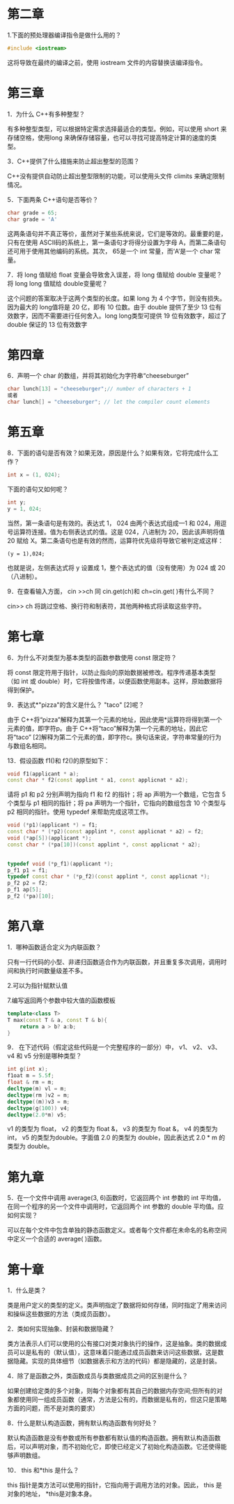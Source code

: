 # 第二章

1.下面的预处理器编译指令是做什么用的？

```c++
#include <iostream>
```

这将导致在最终的编译之前，使用 iostream 文件的内容替换该编译指令。  

# 第三章

1．为什么 C++有多种整型？

有多种整型类型，可以根据特定需求选择最适合的类型。例如，可以使用 short 来存储空格，使用long 来确保存储容量，也可以寻找可提高特定计算的速度的类型。  

3．C++提供了什么措施来防止超出整型的范围？

C++没有提供自动防止超出整型限制的功能，可以使用头文件 climits 来确定限制情况。  

5．下面两条 C++语句是否等价？

```c++
char grade = 65;
char grade = 'A'
```

这两条语句并不真正等价，虽然对于某些系统来说，它们是等效的。最重要的是，只有在使用 ASCII码的系统上，第一条语句才将得分设置为字母 A，而第二条语句还可用于使用其他编码的系统。其次， 65是一个 int 常量，而‘A’是一个 char 常量。    

7．将 long 值赋给 float 变量会导致舍入误差，将 long 值赋给 double 变量呢？将 long long 值赋给 double变量呢？

这个问题的答案取决于这两个类型的长度。如果 long 为 4 个字节，则没有损失。因为最大的 long值将是 20 亿，即有 10 位数。由于 double 提供了至少 13 位有效数字，因而不需要进行任何舍入。long long类型可提供 19 位有效数字，超过了 double 保证的 13 位有效数字  

# 第四章

6．声明一个 char 的数组，并将其初始化为字符串“cheeseburger”

```c++
char lunch[13] = "cheeseburger";// number of characters + 1
或者
char lunch[] = "cheeseburger"; // let the compiler count elements
```

# 第五章

8．下面的语句是否有效？如果无效，原因是什么？如果有效，它将完成什么工作？  

```c++
int x = (1, 024);
```

下面的语句又如何呢？  

```c++
int y;
y = 1, 024;
```

当然，第一条语句是有效的。表达式 1， 024 由两个表达式组成—1 和 024，用逗号运算符连接。值为右侧表达式的值。这是 024，八进制为 20，因此该声明将值 20 赋给 X。第二条语句也是有效的然而，运算符优先级将导致它被判定成这样：

```
(y = 1),024;
```

也就是说，左侧表达式将 y 设置成 1，整个表达式的值（没有使用）为 024 或 20（八进制）。  

9．在查看输入方面， cin >>ch 同 cin.get(ch)和 ch=cin.get( )有什么不同？  

cin>> ch 将跳过空格、换行符和制表符，其他两种格式将读取这些字符。  

# 第七章

6．为什么不对类型为基本类型的函数参数使用 const 限定符？  

将 const 限定符用于指针，以防止指向的原始数据被修改。程序传递基本类型（如 int 或 double）时，它将按值传递，以便函数使用副本。这样，原始数据将得到保护。  

9．表达式*"pizza"的含义是什么？ "taco" [2]呢？  

由于 C++将“pizza”解释为其第一个元素的地址，因此使用*运算符将得到第一个元素的值，即字符p。由于 C++将“taco”解释为第一个元素的地址，因此它将“taco” [2]解释为第二个元素的值，即字符c。换句话来说，字符串常量的行为与数组名相同。  

13．假设函数 f1()和 f2()的原型如下：

```c++
void f1(applicant * a);
const char * f2(const applint * a1, const applicnat * a2);
```

请将 p1 和 p2 分别声明为指向 f1 和 f2 的指针；将 ap 声明为一个数组，它包含 5 个类型与 p1 相同的指针；将 pa 声明为一个指针，它指向的数组包含 10 个类型与 p2 相同的指针。使用 typedef 来帮助完成这项工作。  

```c++
void (*p1)(applicant *) = f1;
const char * (*p2)(const applint *, const applicnat * a2) = f2;
void (*ap[5])(applicant *);
const char * (*pa[10])(const applint *, const applicnat * a2);
    
```

```c++
typedef void (*p_f1)(applicant *);
p_f1 p1 = f1;
typedef const char * (*p_f2)(const applint *, const applicnat *);
p_f2 p2 = f2;
p_f1 ap[5];
p_f2 (*pa)[10];
```

# 第八章

1．哪种函数适合定义为内联函数？  

只有一行代码的小型、非递归函数适合作为内联函数，并且重复多次调用，调用时间和执行时间数量级差不多。

2.可以为指针赋默认值

7.编写返回两个参数中较大值的函数模板  

```c++
template<class T> 
T max(const T & a, const T & b){
    return a > b? a:b;
}
```

9． 在下述代码（假定这些代码是一个完整程序的一部分）中， v1、 v2、 v3、 v4 和 v5 分别是哪种类型？  

```c++
int g(int x);
f1oat m = 5.5f;
float & rm = m;
decltype(m) vl = m;
decltype(rm )v2 = m;
decltype((m))v3 = m;
decltype(g(100)) v4;
decltype(2.0*m) v5;
```

v1 的类型为 float， v2 的类型为 float &， v3 的类型为 float &， v4 的类型为 int， v5 的类型为double。字面值 2.0 的类型为 double，因此表达式 2.0 * m 的类型为 double。  

# 第九章

5．在一个文件中调用 average(3, 6)函数时，它返回两个 int 参数的 int 平均值，在同一个程序的另一个文件中调用时，它返回两个 int 参数的 double 平均值。应如何实现？  

可以在每个文件中包含单独的静态函数定义。或者每个文件都在未命名的名称空间中定义一个合适的 average( )函数。  

# 第十章

1．什么是类？  

类是用户定义的类型的定义。类声明指定了数据将如何存储，同时指定了用来访问和操纵这些数据的方法（类成员函数）。  

2．类如何实现抽象、封装和数据隐藏？  

类方法表示人们可以使用的公有接口对类对象执行的操作，这是抽象。类的数据成员可以是私有的（默认值），这意味着只能通过成员函数来访问这些数据，这是数据隐藏。实现的具体细节（如数据表示和方法的代码）都是隐藏的，这是封装。  

4．除了是函数之外，类函数成员与类数据成员之间的区别是什么？  

如果创建给定类的多个对象，则每个对象都有其自己的数据内存空间;但所有的对象都使用同一组成员函数（通常，方法是公有的，而数据是私有的，但这只是策略方面的问题，而不是对类的要求）  

8．什么是默认构造函数，拥有默认构造函数有何好处？  

默认构造函数是没有参数或所有参数都有默认值的构造函数。拥有默认构造函数后，可以声明对象，而不初始化它，即使已经定义了初始化构造函数。它还使得能够声明数组。  

10． this 和*this 是什么？  

this 指针是类方法可以使用的指针，它指向用于调用方法的对象。因此， this 是对象的地址， *this是对象本身。  